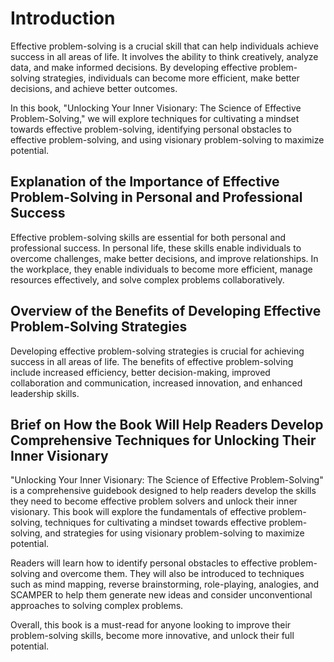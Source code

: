 Introduction
============

Effective problem-solving is a crucial skill that can help individuals achieve success in all areas of life. It involves the ability to think creatively, analyze data, and make informed decisions. By developing effective problem-solving strategies, individuals can become more efficient, make better decisions, and achieve better outcomes.

In this book, "Unlocking Your Inner Visionary: The Science of Effective Problem-Solving," we will explore techniques for cultivating a mindset towards effective problem-solving, identifying personal obstacles to effective problem-solving, and using visionary problem-solving to maximize potential.

Explanation of the Importance of Effective Problem-Solving in Personal and Professional Success
-----------------------------------------------------------------------------------------------

Effective problem-solving skills are essential for both personal and professional success. In personal life, these skills enable individuals to overcome challenges, make better decisions, and improve relationships. In the workplace, they enable individuals to become more efficient, manage resources effectively, and solve complex problems collaboratively.

Overview of the Benefits of Developing Effective Problem-Solving Strategies
---------------------------------------------------------------------------

Developing effective problem-solving strategies is crucial for achieving success in all areas of life. The benefits of effective problem-solving include increased efficiency, better decision-making, improved collaboration and communication, increased innovation, and enhanced leadership skills.

Brief on How the Book Will Help Readers Develop Comprehensive Techniques for Unlocking Their Inner Visionary
------------------------------------------------------------------------------------------------------------

"Unlocking Your Inner Visionary: The Science of Effective Problem-Solving" is a comprehensive guidebook designed to help readers develop the skills they need to become effective problem solvers and unlock their inner visionary. This book will explore the fundamentals of effective problem-solving, techniques for cultivating a mindset towards effective problem-solving, and strategies for using visionary problem-solving to maximize potential.

Readers will learn how to identify personal obstacles to effective problem-solving and overcome them. They will also be introduced to techniques such as mind mapping, reverse brainstorming, role-playing, analogies, and SCAMPER to help them generate new ideas and consider unconventional approaches to solving complex problems.

Overall, this book is a must-read for anyone looking to improve their problem-solving skills, become more innovative, and unlock their full potential.

